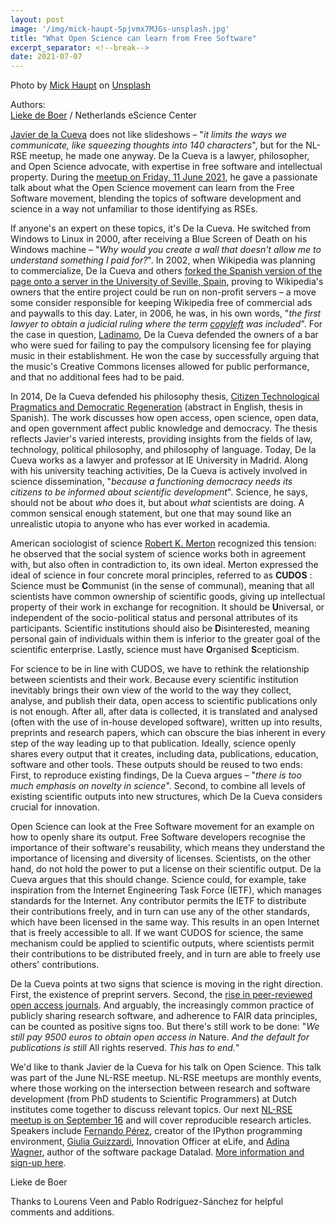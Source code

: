 ```yaml
---
layout: post
image: '/img/mick-haupt-Spjvmx7MJGs-unsplash.jpg'
title: "What Open Science can learn from Free Software"
excerpt_separator: <!--break-->
date: 2021-07-07
---
```

Photo by <a href="https://unsplash.com/@rocinante_11?utm_source=unsplash&utm_medium=referral&utm_content=creditCopyText">Mick Haupt</a> on <a href="https://unsplash.com/s/photos/wall-garden?utm_source=unsplash&utm_medium=referral&utm_content=creditCopyText">Unsplash</a>

Authors:  
[Lieke de Boer](https://twitter.com/liekedb) / Netherlands eScience Center  

[Javier de la Cueva](https://twitter.com/jdelacueva) does not like slideshows – &quot;_it limits the ways we communicate, like squeezing thoughts into 140 characters_&quot;, but for the NL-RSE meetup, he made one anyway. De la Cueva is a lawyer, philosopher, and Open Science advocate, with expertise in free software and intellectual property. During the [meetup on Friday, 11 June 2021](/events/2021-06-11-meetup.html), he gave a passionate talk about what the Open Science movement can learn from the Free Software movement, blending the topics of software development and science in a way not unfamiliar to those identifying as RSEs.

<!--break-->

If anyone&#39;s an expert on these topics, it&#39;s De la Cueva. He switched from Windows to Linux in 2000, after receiving a Blue Screen of Death on his Windows machine – &quot;_Why would you create a wall that doesn&#39;t allow me to understand something I paid for?_&quot;. In 2002, when Wikipedia was planning to commercialize, De la Cueva and others [forked the Spanish version of the page onto a server in the University of Seville, Spain](https://www.wired.co.uk/article/wikipedia-spanish-fork), proving to Wikipedia&#39;s owners that the entire project could be run on non-profit servers – a move some consider responsible for keeping Wikipedia free of commercial ads and paywalls to this day. Later, in 2006, he was, in his own words, &quot;_the first lawyer_ _to obtain a judicial ruling where the term [_copyleft_](https://copyleft.org/) was included_&quot;. For the case in question, [Ladinamo](https://edri.org/our-work/edrigramnumber4-9spaincc/), De la Cueva defended the owners of a bar who were sued for failing to pay the compulsory licensing fee for playing music in their establishment. He won the case by successfully arguing that the music&#39;s Creative Commons licenses allowed for public performance, and that no additional fees had to be paid.

In 2014, De la Cueva defended his philosophy thesis, [Citizen Technological Pragmatics and Democratic Regeneration](https://www.researchgate.net/publication/266487696_Pragmaticas_tecnologicas_ciudadanas_y_regeneracion_democratica) (abstract in English, thesis in Spanish). The work discusses how open access, open science, open data, and open government affect public knowledge and democracy. The thesis reflects Javier&#39;s varied interests, providing insights from the fields of law, technology, political philosophy, and philosophy of language. Today, De la Cueva works as a lawyer and professor at IE University in Madrid. Along with his university teaching activities, De la Cueva is actively involved in science dissemination, &quot;_because a functioning democracy needs its citizens to be informed about scientific development_&quot;. Science, he says, should not be about _who_ does it, but about _what_ scientists are doing. A common sensical enough statement, but one that may sound like an unrealistic utopia to anyone who has ever worked in academia.

American sociologist of science [Robert K. Merton](https://en.wikipedia.org/wiki/Robert_K._Merton#Sociology_of_science_and_CUDOS) recognized this tension: he observed that the social system of science works both in agreement with, but also often in contradiction to, its own ideal. Merton expressed the ideal of science in four concrete moral principles, referred to as **CUDOS** : Science must be **C**ommunist (in the sense of communal), meaning that all scientists have common ownership of scientific goods, giving up intellectual property of their work in exchange for recognition. It should be **U**niversal, or independent of the socio-political status and personal attributes of its participants. Scientific institutions should also be **D**isinterested, meaning personal gain of individuals within them is inferior to the greater goal of the scientific enterprise. Lastly, science must have **O**rganised **S**cepticism.

For science to be in line with CUDOS, we have to rethink the relationship between scientists and their work. Because every scientific institution inevitably brings their own view of the world to the way they collect, analyse, and publish their data, open access to scientific publications only is not enough. After all, after data is collected, it is translated and analysed (often with the use of in-house developed software), written up into results, preprints and research papers, which can obscure the bias inherent in every step of the way leading up to that publication. Ideally, science openly shares every output that it creates, including data, publications, education, software and other tools. These outputs should be reused to two ends: First, to reproduce existing findings, De la Cueva argues – &quot;_there is too much emphasis on novelty in science_&quot;. Second, to combine all levels of existing scientific outputs into new structures, which De la Cueva considers crucial for innovation.

Open Science can look at the Free Software movement for an example on how to openly share its output. Free Software developers recognise the importance of their software&#39;s reusability, which means they understand the importance of licensing and diversity of licenses. Scientists, on the other hand, do not hold the power to put a license on their scientific output. De la Cueva argues that this should change. Science could, for example, take inspiration from the Internet Engineering Task Force (IETF), which manages standards for the Internet. Any contributor permits the IETF to distribute their contributions freely, and in turn can use any of the other standards, which have been licensed in the same way. This results in an open Internet that is freely accessible to all. If we want CUDOS for science, the same mechanism could be applied to scientific outputs, where scientists permit their contributions to be distributed freely, and in turn are able to freely use others&#39; contributions.

De la Cueva points at two signs that science is moving in the right direction. First, the existence of preprint servers. Second, the [rise in peer-reviewed open access journals](https://www.aje.com/arc/open-access-changing-landscape/). And arguably, the increasingly common practice of publicly sharing research software, and adherence to FAIR data principles, can be counted as positive signs too. But there&#39;s still work to be done: &quot;_We still pay 9500 euros to obtain open access in_ Nature. _And the default for publications is still_ All rights reserved. _This has to end._&quot;

We&#39;d like to thank Javier de la Cueva for his talk on Open Science. This talk was part of the June NL-RSE meetup. NL-RSE meetups are monthly events, where those working on the intersection between research and software development (from PhD students to Scientific Programmers) at Dutch institutes come together to discuss relevant topics. Our next [NL-RSE meetup is on September 16](/events/2021-09-15-meetup.html) and will cover reproducible research articles. Speakers include [Fernando Pérez](https://twitter.com/fperez_org?lang=en), creator of the IPython programming environment, [Giulia Guizzardi](https://twitter.com/GiuliaGuizza), Innovation Officer at eLife, and [Adina Wagner](https://twitter.com/adinakrik?lang=en), author of the software package Datalad. [More information and sign-up here](https://nl-rse.org/events/2021-09-15-meetup.html).

Lieke de Boer

Thanks to Lourens Veen and Pablo Rodríguez-Sánchez for helpful comments and additions.
